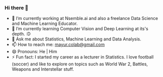 ### Hi there 👋

<!--
**mayurmahurkar/mayurmahurkar** is a ✨ _special_ ✨ repository because its `README.md` (this file) appears on your GitHub profile.

Here are some ideas to get you started:
-->
- 🔭 I’m currently working at Nsemble.ai and also a freelance Data Science and Machine Learning Educator.
- 🌱 I’m currently learning Computer Vision and Deep Learning at its's depth. :D
- 💬 Ask me about Statistics, Machine Learning and Data Analysis.
- 📫 How to reach me: mayur.colab@gmail.com
- 😄 Pronouns: He | Him
- ⚡ Fun fact: I started my career as a lecturer in Statistics. I love football (soccer) and like to explore on topics such as World War 2, Battles, Weapons and Interstellar stuff.

<!-- ![Github stats](https://github-readme-stats.vercel.app/api?username=mayurmahurkar) -->

